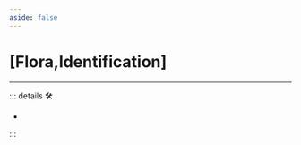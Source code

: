 ```yaml
---
aside: false
---
```

# <py>[Flora,Identification]</py>

---

<!-- =================================================== -->
<!-- =================================================== -->
<!-- =================================================== -->
<!-- =================================================== -->
<!-- =================================================== -->
::: details 🛠

-

:::
